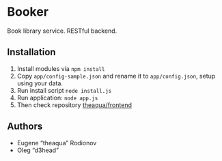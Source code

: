 Booker
=========
Book library service.
RESTful backend.

## Installation
1. Install modules via `npm install`
2. Copy `app/config-sample.json` and rename it to `app/config.json`, setup using your data.
3. Run install script `node install.js`
4. Run application: `node app.js`
5. Then check repository [theaqua/frontend](../../tree/frontend)

## Authors
* Eugene “theaqua” Rodionov
* Oleg “d3head”
